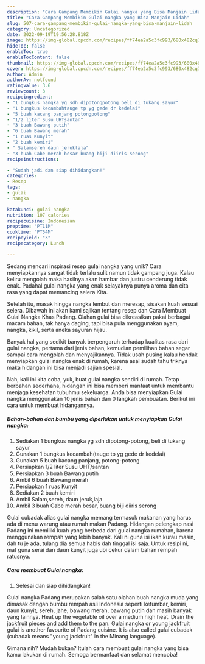```yaml
---
description: "Cara Gampang Membikin Gulai nangka yang Bisa Manjain Lidah"
title: "Cara Gampang Membikin Gulai nangka yang Bisa Manjain Lidah"
slug: 507-cara-gampang-membikin-gulai-nangka-yang-bisa-manjain-lidah
category: Uncategorized
date: 2022-09-19T19:56:28.818Z
image: https://img-global.cpcdn.com/recipes/ff74ea2a5c3fc993/680x482cq70/gulai-nangka-foto-resep-utama.jpg
hideToc: false
enableToc: true
enableTocContent: false
thumbnail: https://img-global.cpcdn.com/recipes/ff74ea2a5c3fc993/680x482cq70/gulai-nangka-foto-resep-utama.jpg
cover: https://img-global.cpcdn.com/recipes/ff74ea2a5c3fc993/680x482cq70/gulai-nangka-foto-resep-utama.jpg
author: Admin
authorAv: notfound
ratingvalue: 3.6
reviewcount: 3
recipeingredient:
- "1 bungkus nangka yg sdh dipotongpotong beli di tukang sayur"
- "1 bungkus kecambahtauge tp yg gede dr kedelai"
- "5 buah kacang panjang potongpotong"
- "1/2 liter Susu UHTsantan"
- "3 buah Bawang putih"
- "6 buah Bawang merah"
- "1 ruas Kunyit"
- "2 buah kemiri"
- " Salamsereh daun jeruklaja"
- "3 buah Cabe merah besar buang biji diiris serong"
recipeinstructions:

- "Sudah jadi dan siap dihidangkan!"
categories:
- Resep
tags:
- gulai
- nangka

katakunci: gulai nangka 
nutrition: 107 calories
recipecuisine: Indonesian
preptime: "PT11M"
cooktime: "PT54M"
recipeyield: "3"
recipecategory: Lunch

---
```





Sedang mencari inspirasi resep gulai nangka yang unik? Cara menyiapkannya sangat tidak terlalu sulit namun tidak gampang juga. Kalau keliru mengolah maka hasilnya akan hambar dan justru cenderung tidak enak. Padahal gulai nangka yang enak selayaknya punya aroma dan cita rasa yang dapat memancing selera Kita.





Setelah itu, masak hingga nangka lembut dan meresap, sisakan kuah sesuai selera. Dibawah ini akan kami sajikan tentang resep dan Cara Membuat Gulai Nangka Khas Padang. Olahan gulai bisa dikreasikan pakai berbagai macam bahan, tak hanya daging, tapi bisa pula menggunakan ayam, nangka, kikil, serta aneka sayuran hijau.

Banyak hal yang sedikit banyak berpengaruh terhadap kualitas rasa dari gulai nangka, pertama dari jenis bahan, kemudian pemilihan bahan segar sampai cara mengolah dan menyajikannya. Tidak usah pusing kalau hendak menyiapkan gulai nangka enak di rumah, karena asal sudah tahu triknya maka hidangan ini bisa menjadi sajian spesial.






Nah, kali ini kita coba, yuk, buat gulai nangka sendiri di rumah. Tetap berbahan sederhana, hidangan ini bisa memberi manfaat untuk membantu menjaga kesehatan tubuhmu sekeluarga. Anda bisa menyiapkan Gulai nangka menggunakan 10 jenis bahan dan 0 langkah pembuatan. Berikut ini cara untuk membuat hidangannya.

<!--inarticleads1-->

##### Bahan-bahan dan bumbu yang diperlukan untuk menyiapkan Gulai nangka:

1. Sediakan 1 bungkus nangka yg sdh dipotong-potong, beli di tukang sayur
1. Gunakan 1 bungkus kecambah(tauge tp yg gede dr kedelai)
1. Gunakan 5 buah kacang panjang, potong-potong
1. Persiapkan 1/2 liter Susu UHT/santan
1. Persiapkan 3 buah Bawang putih
1. Ambil 6 buah Bawang merah
1. Persiapkan 1 ruas Kunyit
1. Sediakan 2 buah kemiri
1. Ambil  Salam,sereh, daun jeruk,laja
1. Ambil 3 buah Cabe merah besar, buang biji diiris serong


Gulai cubadak alias gulai nangka memang termasuk makanan yang harus ada di menu warung atau rumah makan Padang. Hidangan pelengkap nasi Padang ini memiliki kuah yang berbeda dari gulai nangka rumahan, karena menggunakan rempah yang lebih banyak. Kali ni guna isi ikan kurau masin, dah tu je ada, tulang dia semua habis dah tinggal isi saja. Untuk resipi ni, mat guna serai dan daun kunyit juga ubi cekur dalam bahan rempah ratusnya. 

<!--inarticleads2-->

##### Cara membuat Gulai nangka:


1. Selesai dan siap dihidangkan!

Gulai nangka Padang merupakan salah satu olahan buah nangka muda yang dimasak dengan bumbu rempah asli Indonesia seperti ketumbar, kemiri, daun kunyit, sereh, jahe, bawang merah, bawang putih dan masih banyak yang lainnya. Heat up the vegetable oil over a medium high heat. Drain the jackfruit pieces and add them to the pan. Gulai nangka or young jackfruit gulai is another favourite of Padang cuisine. It is also called gulai cubadak (cubadak means &#34;young jackfruit&#34; in the Minang language). 

Gimana nih? Mudah bukan? Itulah cara membuat gulai nangka yang bisa kamu lakukan di rumah. Semoga bermanfaat dan selamat mencoba!
